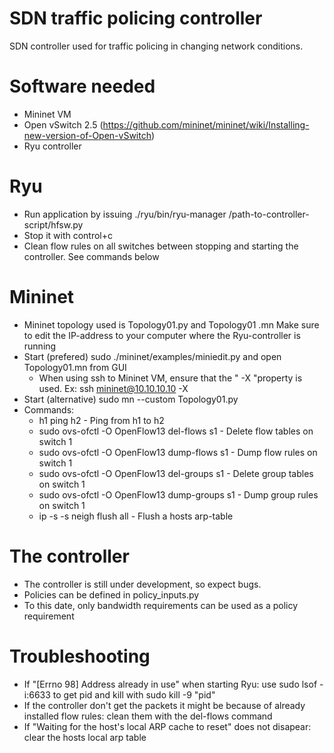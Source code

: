 # SDN traffic policing controller
SDN controller used for traffic policing in changing network conditions.

# Software needed
- Mininet VM
- Open vSwitch 2.5 (https://github.com/mininet/mininet/wiki/Installing-new-version-of-Open-vSwitch)
- Ryu controller

# Ryu
- Run application by issuing ./ryu/bin/ryu-manager /path-to-controller-script/hfsw.py
- Stop it with control+c
- Clean flow rules on all switches between stopping and starting the controller. See commands below

# Mininet
- Mininet topology used is Topology01.py and Topology01 .mn Make sure to edit the IP-address to your computer where the Ryu-controller is running
- Start (prefered) sudo ./mininet/examples/miniedit.py and open Topology01.mn from GUI
  - When using ssh to Mininet VM, ensure that the " -X "property is used. Ex: ssh mininet@10.10.10.10 -X  
- Start (alternative) sudo mn --custom Topology01.py
- Commands:
  - h1 ping h2 - Ping from h1 to h2
  - sudo ovs-ofctl -O OpenFlow13 del-flows s1 - Delete flow tables on switch 1
  - sudo ovs-ofctl -O OpenFlow13 dump-flows s1 - Dump flow rules on switch 1
  - sudo ovs-ofctl -O OpenFlow13 del-groups s1 - Delete group tables on switch 1
  - sudo ovs-ofctl -O OpenFlow13 dump-groups s1 - Dump group rules on switch 1
  - ip -s -s neigh flush all - Flush a hosts arp-table

# The controller
- The controller is still under development, so expect bugs.
- Policies can be defined in policy_inputs.py
- To this date, only bandwidth requirements can be used as a policy requirement


# Troubleshooting
- If "[Errno 98] Address already in use" when starting Ryu: use sudo lsof -i:6633 to get pid and kill with sudo kill -9 "pid"
- If the controller don't get the packets it might be because of already installed flow rules: clean them with the del-flows command
- If "Waiting for the host's local ARP cache to reset" does not disapear: clear the hosts local arp table
